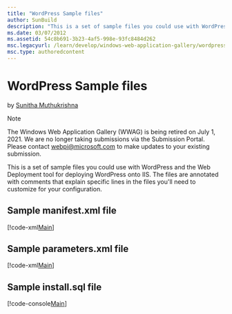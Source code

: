 ```yaml
---
title: "WordPress Sample files"
author: SunBuild
description: "This is a set of sample files you could use with WordPress and the Web Deployment tool for deploying WordPress onto IIS. The files are annotated with comment..."
ms.date: 03/07/2012
ms.assetid: 54c8b691-3b23-4af5-998e-93fc8484d262
msc.legacyurl: /learn/develop/windows-web-application-gallery/wordpress-sample-files
msc.type: authoredcontent
---
```

# WordPress Sample files

by [Sunitha Muthukrishna](https://github.com/SunBuild)

> [!NOTE]
> The Windows Web Application Gallery (WWAG) is being retired on July 1, 2021. We are no longer taking submissions via the Submission Portal. Please contact webpi@microsoft.com to make updates to your existing submission. 

This is a set of sample files you could use with WordPress and the Web Deployment tool for deploying WordPress onto IIS. The files are annotated with comments that explain specific lines in the files you'll need to customize for your configuration.

## Sample manifest.xml file

[!code-xml[Main](wordpress-sample-files/samples/sample1.xml)]

## Sample parameters.xml file

[!code-xml[Main](wordpress-sample-files/samples/sample2.xml)]

## Sample install.sql file

[!code-console[Main](wordpress-sample-files/samples/sample3.cmd)]
